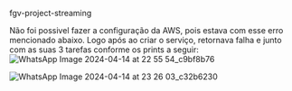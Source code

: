 fgv-project-streaming

Não foi possivel fazer a configuração da AWS, pois estava com  esse erro mencionado abaixo. Logo após ao criar o serviço, retornava falha e junto com as suas 3 tarefas
conforme os prints a seguir:
![WhatsApp Image 2024-04-14 at 22 55 54_c9bf8b76](https://github.com/RobertaProchet/Modulo3/assets/166766291/b858cc07-32ea-42b2-ba90-35a91498d5cc)

![WhatsApp Image 2024-04-14 at 23 26 03_c32b6230](https://github.com/RobertaProchet/Modulo3/assets/166766291/af838efa-fe08-4907-b1f4-fbfe773eeacc)

